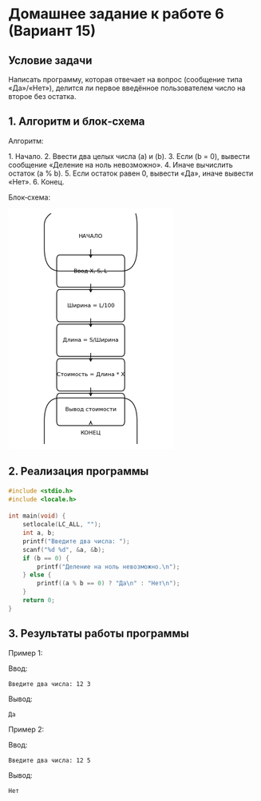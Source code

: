 # Домашнее задание к работе 6 (Вариант 15)

## Условие задачи

Написать программу, которая отвечает на вопрос (сообщение типа «Да»/«Нет»),
делится ли первое введённое пользователем число на второе без остатка.

## 1. Алгоритм и блок‑схема

Алгоритм:

1. Начало.
2. Ввести два целых числа \(a\) и \(b\).
3. Если \(b = 0\), вывести сообщение «Деление на ноль невозможно».
4. Иначе вычислить остаток \(a \% b\).
5. Если остаток равен 0, вывести «Да», иначе вывести «Нет».
6. Конец.

Блок‑схема:

![Блок‑схема](block_diagram.png)

## 2. Реализация программы

```c
#include <stdio.h>
#include <locale.h>

int main(void) {
    setlocale(LC_ALL, "");
    int a, b;
    printf("Введите два числа: ");
    scanf("%d %d", &a, &b);
    if (b == 0) {
        printf("Деление на ноль невозможно.\n");
    } else {
        printf((a % b == 0) ? "Да\n" : "Нет\n");
    }
    return 0;
}
```

## 3. Результаты работы программы

Пример 1:

Ввод:
```
Введите два числа: 12 3
```

Вывод:
```
Да
```

Пример 2:

Ввод:
```
Введите два числа: 12 5
```

Вывод:
```
Нет
```
